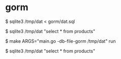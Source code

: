 # gorm

$ sqlite3 /tmp/dat < gorm/dat.sql

$ sqlite3 /tmp/dat "select * from products"

$ make ARGS="main.go -db-file-gorm /tmp/dat" run

$ sqlite3 /tmp/dat "select * from products"
